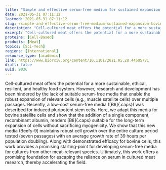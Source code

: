 ```yaml
---
title: "Simple and effective serum-free medium for sustained expansion of bovine satellite cells for cell cultured meat"
date: 2021-05-31 07:11:12
lastmod: 2021-05-31 07:11:12
slug: /simple-and-effective-serum-free-medium-sustained-expansion-bovine-satellite-cells-cell
description: "Cell-cultured meat offers the potential for a more sustainable, ethical, resilient, and healthy food system. However, research and development has been hindered by the lack of suitable serum-free media that enable the robust expansion of relevant cells (e.g., muscle satellite cells) over multiple passages. Recently, a low-cost serum-free media (B8) was described for induced pluripotent stem cells."
excerpt: "Cell-cultured meat offers the potential for a more sustainable, ethical, resilient, and healthy food system. However, research and development has been hindered by the lack of suitable serum-free media that enable the robust expansion of relevant cells (e.g., muscle satellite cells) over multiple passages. Recently, a low-cost serum-free media (B8) was described for induced pluripotent stem cells."
proteins: [Cell-Based]
products: [Meat]
topics: [Sci-Tech]
regions: [International]
resource_type: [academic]
link: https://www.biorxiv.org/content/10.1101/2021.05.28.446057v1
draft: false
uuid: 9036
---
```

Cell-cultured meat offers the potential for a more sustainable, ethical,
resilient, and healthy food system. However, research and development
has been hindered by the lack of suitable serum-free media that enable
the robust expansion of relevant cells (e.g., muscle satellite cells)
over multiple passages. Recently, a low-cost serum-free media
([B8]{.caps}) was described for induced pluripotent stem cells. Here, we
adapt this media for bovine satellite cells and show that the addition
of a single component, recombinant albumin, renders [B8]{.caps} suitable
for the long-term expansion of cells without sacrificing myogenicity. We
show that this new media (Beefy-9) maintains robust cell growth over the
entire culture period tested (seven passages) with an average growth
rate of 39 hours per population doubling). Along with demonstrated
efficacy for bovine cells, this work provides a promising starting-point
for developing serum-free media for cultures from other meat-relevant
species. Ultimately, this work offers a promising foundation for
escaping the reliance on serum in cultured meat research, thereby
accelerating the field.
